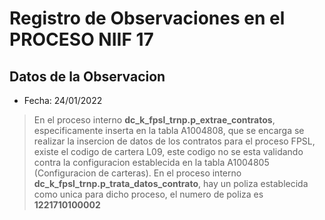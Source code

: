 # Registro de Observaciones en el PROCESO NIIF 17

## Datos de la Observacion

- Fecha: 24/01/2022

>En el proceso interno **dc_k_fpsl_trnp.p_extrae_contratos**, especificamente inserta en la tabla A1004808, que se encarga se realizar la
insercion de datos de los contratos para el proceso FPSL, existe el codigo de cartera L09, este codigo no se esta validando contra la configuracion
establecida en la tabla A1004805 (Configuracion de carteras).
>En el proceso interno **dc_k_fpsl_trnp.p_trata_datos_contrato**, hay un poliza establecida como unica para dicho proceso, el numero de poliza es
**1221710100002**
